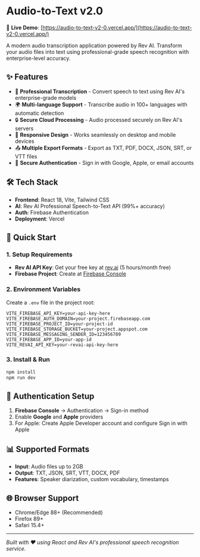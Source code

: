 # Audio-to-Text v2.0

🎤 **Live Demo**: [https://audio-to-text-v2-0.vercel.app/](https://audio-to-text-v2-0.vercel.app/)

A modern audio transcription application powered by Rev AI. Transform your audio files into text using professional-grade speech recognition with enterprise-level accuracy.

## ✨ Features

- 🎯 **Professional Transcription** - Convert speech to text using Rev AI's enterprise-grade models
- 🌍 **Multi-language Support** - Transcribe audio in 100+ languages with automatic detection
- 🔒 **Secure Cloud Processing** - Audio processed securely on Rev AI's servers
- 📱 **Responsive Design** - Works seamlessly on desktop and mobile devices
- 📤 **Multiple Export Formats** - Export as TXT, PDF, DOCX, JSON, SRT, or VTT files
- 🔐 **Secure Authentication** - Sign in with Google, Apple, or email accounts

## 🛠️ Tech Stack

- **Frontend**: React 18, Vite, Tailwind CSS
- **AI**: Rev AI Professional Speech-to-Text API (99%+ accuracy)
- **Auth**: Firebase Authentication
- **Deployment**: Vercel

## 🚀 Quick Start

### 1. Setup Requirements
- **Rev AI API Key**: Get your free key at [rev.ai](https://rev.ai) (5 hours/month free)
- **Firebase Project**: Create at [Firebase Console](https://console.firebase.google.com/)

### 2. Environment Variables
Create a `.env` file in the project root:

```env
VITE_FIREBASE_API_KEY=your-api-key-here
VITE_FIREBASE_AUTH_DOMAIN=your-project.firebaseapp.com
VITE_FIREBASE_PROJECT_ID=your-project-id
VITE_FIREBASE_STORAGE_BUCKET=your-project.appspot.com
VITE_FIREBASE_MESSAGING_SENDER_ID=123456789
VITE_FIREBASE_APP_ID=your-app-id
VITE_REVAI_API_KEY=your-revai-api-key-here
```

### 3. Install & Run
```bash
npm install
npm run dev
```

## 🔐 Authentication Setup

1. **Firebase Console** → Authentication → Sign-in method
2. Enable **Google** and **Apple** providers
3. For Apple: Create Apple Developer account and configure Sign in with Apple

## 📊 Supported Formats

- **Input**: Audio files up to 2GB
- **Output**: TXT, JSON, SRT, VTT, DOCX, PDF
- **Features**: Speaker diarization, custom vocabulary, timestamps

## 🌐 Browser Support

- Chrome/Edge 88+ (Recommended)
- Firefox 89+
- Safari 15.4+

---

*Built with ❤️ using React and Rev AI's professional speech recognition service.*
